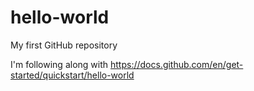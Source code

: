 # hello-world
My first GitHub repository

I'm following along with https://docs.github.com/en/get-started/quickstart/hello-world
